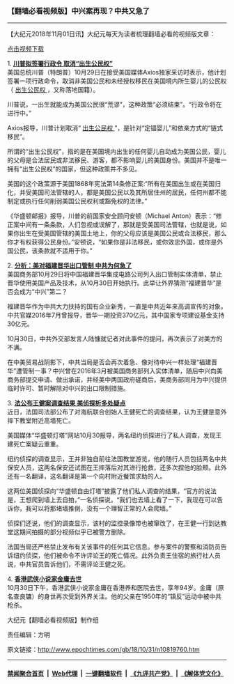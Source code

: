 ### 【翻墙必看视频版】中兴案再现？中共又急了
------------------------

<p>
 【大纪元2018年11月01日讯】大纪元每天为读者梳理翻墙必看的视频版文章：
</p>
<div class="video_fit_container">
</div>
<p>
 <a href="https://www.youmaker.com/assets/90d5611d-b2d1-4220-4599-b69dcb2568b1/video_720p.mp4">
  点击视频下载
 </a>
</p>
<p>
 1.
 <b>
  <a href="http://www.epochtimes.com/gb/18/10/30/n10818565.htm" rel="noopener noreferrer" target="_blank">
   川普拟签署行政令 取消“出生公民权”
  </a>
 </b>
 <br/>
 美国总统川普（特朗普）10月29日在接受美国媒体Axios独家采访时表示，他计划签署一项行政命令，取消非美国公民和未经授权移民在美国境内所生婴儿的公民权（
 <a href="http://www.epochtimes.com/gb/tag/%E5%87%BA%E7%94%9F%E5%85%AC%E6%B0%91%E6%9D%83.html">
  出生公民权
 </a>
 ，又称落地国籍）。
</p>
<p>
 川普说，一出生就能成为美国公民很“荒谬”，这种政策“必须结束”。“行政令将在进行中。”
</p>
<p>
 Axios报导，川普计划取消“
 <a href="http://www.epochtimes.com/gb/tag/%E5%87%BA%E7%94%9F%E5%85%AC%E6%B0%91%E6%9D%83.html">
  出生公民权
 </a>
 ”，是针对“定锚婴儿”和依亲方式的“链式移民”。
</p>
<p>
 所谓的“出生公民权”，指的是在美国境内出生的任何婴儿自动成为美国公民，婴儿的父母是合法居民或非法移民、游客，都不影响婴儿的美国身份。美国并不是唯一拥有“出生公民权”的国家，但这种政策并不多见。
</p>
<p>
 美国的这个政策源于美国1868年宪法第14条修正案:“所有在美国出生或在美国归化，并受美国司法管辖的人，都是美国公民以及其所居住州的居民，任何州都不能制定或执行任何削弱美国公民权利或豁免权的法律。”
</p>
<p>
 《华盛顿邮报》报导，川普的前国家安全顾问安顿（Michael Anton）表示：“修正案中间有一条条款，人们忽视或误解了，那就是受美国司法管辖，也就是说，如果你出生在受美国管辖的美国土地上，你的父母应该是美国公民或合法移民，那么你才有权获得公民身份。”安顿说，“如果你是非法移民，或你效忠外国，或你是外国公民，该条款就不适用于你。”
</p>
<p>
 2.
 <b>
  <a href="http://www.epochtimes.com/gb/18/10/30/n10818969.htm" rel="noopener noreferrer" target="_blank">
   分析：美对福建晋华出口管制 中共为何急了
  </a>
 </b>
 <br/>
 美国商务部10月29日将中国福建晋华集成电路公司列入出口管制实体清单，禁止晋华使用美国产品及技术，从10月30日开始执行。此举让外界猜测“福建晋华”是否会成为“中兴”第二？
</p>
<p>
 福建晋华作为中共大力扶持的国有企业新秀，一直是中共近年来高调宣传的对象。中共官媒2016年7月曾报导，晋华一期投资370亿元，其中国家专项建设基金支持30亿元。
</p>
<p>
 10月30日，中共外交部发言人陆慷就记者对此事件的提问，再次表示了对美方的不满。
</p>
<p>
 在中美贸易战阴影下，中共当局是否会再次着急、像对待中兴一样处理“福建晋华”遭管制一事？中兴曾在2016年3月被美国商务部列入实体清单，随后中兴向美商务部提交申请、做出承诺，并经美中两国政府磋商后，美商务部同月为中兴提供临时许可、暂时解除对中兴的出口限制措施。
</p>
<p>
 3.
 <b>
  <a href="http://www.epochtimes.com/gb/18/10/30/n10818833.htm" rel="noopener noreferrer" target="_blank">
   法公布王健案调查结果 美侦探析多处疑点
  </a>
 </b>
 <br/>
 近日，法国司法部公布了对海航联合创始人王健死亡的调查结果，认为王健是意外摔下教堂附近高墙死亡。
</p>
<p>
 美国媒体“华盛顿灯塔”网站10月30报导，两名纽约侦探进行了私人调查，发现王建死亡案疑云重重。
</p>
<p>
 纽约侦探的调查显示，王并非独自前往法国教堂游览，他的随行人员包括两名中共保安人员，这两名保安还试图在王摔落后对其进行抢救，还多次捏他的脸颊。此外还有一名翻译，这名翻译是第一个向村附近餐馆求助的人。
</p>
<p>
 这两位美国侦探向“华盛顿自由灯塔”披露了他们私人调查的结果，“官方的说法是，王想爬到墙上去自拍，”一名侦探说，“我们也去墙上看了一下，我现在可以告诉你，我可以将那堵墙推倒，没有一个理智正常的人会爬墙。”
</p>
<p>
 侦探们还说，他们的调查显示，该村的监控录像带也被窜改了，在王健一行到达教堂这期间拍摄的部分视频似乎已被警方删除。
</p>
<p>
 法国当局还严格禁止发布有关该事件的任何其它信息。参与案件的警察和消防员告诉纽约侦探，他们被命令不许评论王的死亡情况。此外负责王住宿的旅行社人员说，中共官员告诉他们，不需评论王健之死。
</p>
<p>
 4.
 <b>
  <a href="http://www.epochtimes.com/gb/18/10/30/n10818645.htm" rel="noopener noreferrer" target="_blank">
   香港武侠小说家金庸去世
  </a>
 </b>
 <br/>
 10月30日下午，香港武侠小说家金庸在香港养和医院去世，享年94岁。金庸（原名查良镛）的身世再次受到外界关注。他的父亲在1950年的“镇反”运动中被中共枪杀。
</p>
<p>
 大纪元【翻墙必看视频版】制作组
</p>
<p>
 责任编辑：方明
</p>

原文链接：http://www.epochtimes.com/gb/18/10/31/n10819760.htm


------------------------
#### [禁闻聚合首页](https://github.com/gfw-breaker/banned-news/blob/master/README.md) &nbsp;|&nbsp; [Web代理](https://github.com/gfw-breaker/open-proxy/blob/master/README.md) &nbsp;|&nbsp; [一键翻墙软件](https://github.com/gfw-breaker/nogfw/blob/master/README.md) &nbsp;|&nbsp; [《九评共产党》](https://github.com/gfw-breaker/9ping.md/blob/master/README.md#九评之一评共产党是什么) &nbsp;|&nbsp; [《解体党文化》](https://github.com/gfw-breaker/jtdwh.md/blob/master/README.md#绪论)